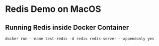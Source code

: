 # Redis Demo on MacOS


## Running Redis inside Docker Container

```
docker run --name test-redis -d redis redis-server --appendonly yes
```

